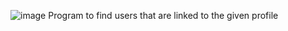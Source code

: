 ![image](https://user-images.githubusercontent.com/75189508/183293124-c21d5aad-7387-4e2c-b086-927ebf8997f1.png)
Program to find users that are linked to the given profile
